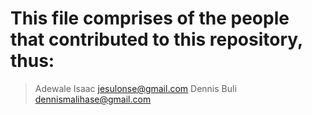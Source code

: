 # This file comprises of the people that contributed to this repository, thus: 

> Adewale Isaac <jesulonse@gmail.com>
> Dennis Buli <dennismalihase@gmail.com>
